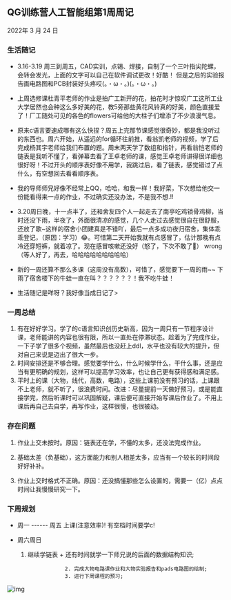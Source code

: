 ## QG训练营人工智能组第1周周记



2022年  3  月  24 日

### 生活随记

+ 3.16-3.19 周三到周五，CAD实训，点锡、焊接，自制了一个三叶指尖陀螺，会转会发光，上面的文字可以自己在软件调试更改！好酷！ 但是之后的实验报告画电路图和PCB封装好头疼哎(。・ω・。)(。・ω・。)

+ 上周选修课杜青平老师的作业是拍广工新开的花，拍花时才惊叹广工这所工业大学居然也会种这么多好美的花，教5旁那些黄花风铃真的好美，颜色直接爱了！厂工随处可见的各色的flowers可给他的大柱子们增添了不少浪漫气息。

+ 原来c语言要速成哪有这么快捏？周五上完那节课感觉很奇妙，都是我没听过的东西也。周六开始，从遥远的for循环往前推，看翁凯老师的视频，学了后完成杨其宇老师给我们布置的题。周末两天学了数组和指针，再看翁恺老师的链表是我听不懂了，看弹幕去看了王卓老师的课，感觉王卓老师讲得很详细也很好呀！不过开头的顺序表好像不用学，我跳过后，看了链表，感觉错过了点什么，有空想回去看看顺序表。
+ 我的导师师兄好像不经常上QQ，哈哈，和我一样！我好菜，下次想给他交一份能看得来一点的作业，不过确实还没办法，不是我不想.!! 

+ 3.20周日晚，十一点半了，还和舍友四个人一起走去了南亭吃鸡锁骨鸡柳，当时还没下雨，半夜了，外面很清凉的感觉，几个人走过去感觉很自在很舒服，还放了歌~这样的宿舍小团建真是不错吖，最后一点多成功夜归宿舍，集体乖乖登记，（原因：学习）😂。可惜第二天开始我就有点感冒了，估计那晚有点冷还穿短裤，就着凉了。现在感冒咳嗽还没好（怒了，下次不敢了🤔）  wrong      （等人好了，再去，哈哈哈哈哈哈哈哈哈）

+ 新的一周还算不那么多课（这周没有高数），可惜了，感觉要下一周的雨~~ 下雨了宿舍楼下的牛蛙一直在叫？？？？？？！我不吃牛蛙！





+ 生活随记是咩呀？我好像当成日记了>







### 一周总结

1. 有在好好学习。学了的c语言知识创历史新高，因为一周只有一节程序设计课，老师能讲的内容也很有限，所以一直处在停滞状态。趁着为了完成作业，一下子学了很多个视频，虽然最后也没赶上ddl，水平也没有较大的提升，但对自己来说是迈出了很大一步。
2. 时间安排还是不够合理。感觉要学什么，什么时候学什么，干什么事，还是应当有更明确的规划，这样可以提高学习效率，也让自己更有获得感和满足感。
3. 平时上的课（大物，线代，高数，电路），这些上课前没有预习的话，上课跟不上老师，就不听了，很浪费时间。改进：尽量提前一天做好预习，或是能直接学完，然后听课时可以巩固解疑，课后便可直接开始写课后作业了。不用上课后再自己去自学，再写作业，这样很慢，也很被动。





### 存在问题

1. 作业上交未按时。原因：链表还在学，不懂的太多，还没法完成作业。

2. 基础太差（负基础），这方面能力和别人相差太多，应当有一个较长的时间段好好补补。
3. 作业上交时格式不正确。原因：还没搞懂那些怎么设置的，需要一（亿）点点时间让我慢慢研究一下。 

### 下周规划





+ 周一  ------ 周五  上课(注意效率)! 有空档时间要学c!

+ 周六周日

  1. 继续学链表 + 还有时间就学一下师兄说的后面的数据结构知识;

                     2. 完成大物电路课作业和大物实验报告和pads电路图的绘制;
                     3. 进行下周课程的预习;

![img](https://dl4.weshineapp.com/gif/20220121/c3f94fc35d5de8ce091e61b6a2d49de5.gif?f=micro_)
